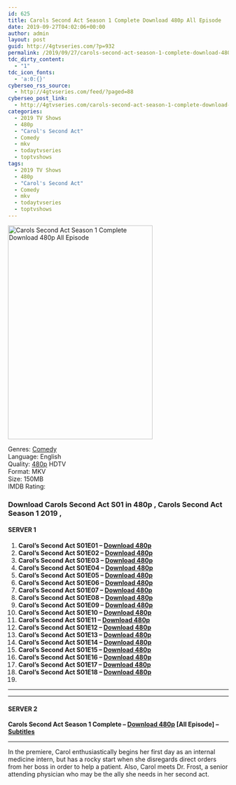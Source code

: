 ```yaml
---
id: 625
title: Carols Second Act Season 1 Complete Download 480p All Episode
date: 2019-09-27T04:02:06+00:00
author: admin
layout: post
guid: http://4gtvseries.com/?p=932
permalink: /2019/09/27/carols-second-act-season-1-complete-download-480p-all-episode-3/
tdc_dirty_content:
  - "1"
tdc_icon_fonts:
  - 'a:0:{}'
cyberseo_rss_source:
  - http://4gtvseries.com/feed/?paged=88
cyberseo_post_link:
  - http://4gtvseries.com/carols-second-act-season-1-complete-download-480p-all-episode/
categories:
  - 2019 TV Shows
  - 480p
  - "Carol's Second Act"
  - Comedy
  - mkv
  - todaytvseries
  - toptvshows
tags:
  - 2019 TV Shows
  - 480p
  - "Carol's Second Act"
  - Comedy
  - mkv
  - todaytvseries
  - toptvshows
---
```

<img loading="lazy" class="aligncenter" src="https://4.bp.blogspot.com/-Kw4NacRhdmQ/XY2GW2JFcMI/AAAAAAAAAAQ/PSh9-D7TnXoPvFeebMwLflaei7dfUZ2aQCK4BGAYYCw/s1600/Carols%2BSecond%2BAct%2BSeason%2B1.jpg" alt="Carols Second Act Season 1 Complete Download 480p All Episode" width="330" height="488" />

Genres:&nbsp;<a href="http://4gtvseries.com/tag/comedy/" data-wpel-link="internal">Comedy</a>  
Language: English  
Quality:&nbsp;<a href="http://4gtvseries.com/tag/480p/" data-wpel-link="internal">480p</a>&nbsp;HDTV  
Format: MKV  
Size: 150MB  
IMDB Rating:

### **Download Carols Second Act S01 in 480p , Carols Second Act Season 1 2019 ,&nbsp;**

#### <span><strong>SERVER 1</strong></span>

  1. **Carol’s Second Act S01E01 – <a href="http://slink.dl480p.xyz/bMJu" data-wpel-link="external" target="_blank" rel="nofollow external noopener noreferrer" class="wpel-icon-left"><i class="wpel-icon fa fa-download" aria-hidden="true"></i>Download 480p</a>**
  2. **Carol’s Second Act S01E02 – <a href="http://slink.dl480p.xyz/Ho3Pr" data-wpel-link="external" target="_blank" rel="nofollow external noopener noreferrer" class="wpel-icon-left"><i class="wpel-icon fa fa-download" aria-hidden="true"></i>Download 480p</a>**
  3. **Carol’s Second Act S01E03 – <a href="http://slink.dl480p.xyz/ieoohc" data-wpel-link="external" target="_blank" rel="nofollow external noopener noreferrer" class="wpel-icon-left"><i class="wpel-icon fa fa-download" aria-hidden="true"></i>Download 480p</a>**
  4. **Carol’s Second Act S01E04 – <a href="http://slink.dl480p.xyz/qlpmn" data-wpel-link="external" target="_blank" rel="nofollow external noopener noreferrer" class="wpel-icon-left"><i class="wpel-icon fa fa-download" aria-hidden="true"></i>Download 480p</a>**
  5. **Carol’s Second Act S01E05 – <a href="http://slink.dl480p.xyz/TnDY" data-wpel-link="external" target="_blank" rel="nofollow external noopener noreferrer" class="wpel-icon-left"><i class="wpel-icon fa fa-download" aria-hidden="true"></i>Download 480p</a>**
  6. **Carol’s Second Act S01E06 – <a href="http://slink.dl480p.xyz/abpa" data-wpel-link="external" target="_blank" rel="nofollow external noopener noreferrer" class="wpel-icon-left"><i class="wpel-icon fa fa-download" aria-hidden="true"></i>Download 480p</a>**
  7. **Carol’s Second Act S01E07 – <a href="http://slink.dl480p.xyz/PvsU" data-wpel-link="external" target="_blank" rel="nofollow external noopener noreferrer" class="wpel-icon-left"><i class="wpel-icon fa fa-download" aria-hidden="true"></i>Download 480p</a>**
  8. **Carol’s Second Act S01E08 – <a href="http://slink.dl480p.xyz/JaS1W" data-wpel-link="external" target="_blank" rel="nofollow external noopener noreferrer" class="wpel-icon-left"><i class="wpel-icon fa fa-download" aria-hidden="true"></i>Download 480p</a>**
  9. **Carol’s Second Act S01E09 – <a href="http://slink.dl480p.xyz/v2Il" data-wpel-link="external" target="_blank" rel="nofollow external noopener noreferrer" class="wpel-icon-left"><i class="wpel-icon fa fa-download" aria-hidden="true"></i>Download 480p</a>**
 10. **Carol’s Second Act S01E10 – <a href="http://slink.dl480p.xyz/uxHJ0o" data-wpel-link="external" target="_blank" rel="nofollow external noopener noreferrer" class="wpel-icon-left"><i class="wpel-icon fa fa-download" aria-hidden="true"></i>Download 480p</a>**
 11. **Carol’s Second Act S01E11 – <a href="http://slink.dl480p.xyz/7Oc4tz8" data-wpel-link="external" target="_blank" rel="nofollow external noopener noreferrer" class="wpel-icon-left"><i class="wpel-icon fa fa-download" aria-hidden="true"></i>Download 480p</a>**
 12. **Carol’s Second Act S01E12 – <a href="http://slink.dl480p.xyz/uE9nskdb" data-wpel-link="external" target="_blank" rel="nofollow external noopener noreferrer" class="wpel-icon-left"><i class="wpel-icon fa fa-download" aria-hidden="true"></i>Download 480p</a>**
 13. **Carol’s Second Act S01E13 – <a href="http://slink.dl480p.xyz/vGes" data-wpel-link="external" target="_blank" rel="nofollow external noopener noreferrer" class="wpel-icon-left"><i class="wpel-icon fa fa-download" aria-hidden="true"></i>Download 480p</a>**
 14. **Carol’s Second Act S01E14 – <a href="http://slink.dl480p.xyz/GulXmhRf" data-wpel-link="external" target="_blank" rel="nofollow external noopener noreferrer" class="wpel-icon-left"><i class="wpel-icon fa fa-download" aria-hidden="true"></i>Download 480p</a>**
 15. **Carol’s Second Act S01E15 – <a href="http://slink.dl480p.xyz/hCH6Q9WP" data-wpel-link="external" target="_blank" rel="nofollow external noopener noreferrer" class="wpel-icon-left"><i class="wpel-icon fa fa-download" aria-hidden="true"></i>Download 480p</a>**
 16. **Carol’s Second Act S01E16 – <a href="http://slink.dl480p.xyz/p8MFYP" data-wpel-link="external" target="_blank" rel="nofollow external noopener noreferrer" class="wpel-icon-left"><i class="wpel-icon fa fa-download" aria-hidden="true"></i>Download 480p</a>**
 17. **Carol’s Second Act S01E17 – <a href="http://slink.dl480p.xyz/wgE7j3" data-wpel-link="external" target="_blank" rel="nofollow external noopener noreferrer" class="wpel-icon-left"><i class="wpel-icon fa fa-download" aria-hidden="true"></i>Download 480p</a>**
 18. **Carol’s Second Act S01E18 – <a href="http://slink.dl480p.xyz/yt82LgS" data-wpel-link="external" target="_blank" rel="nofollow external noopener noreferrer" class="wpel-icon-left"><i class="wpel-icon fa fa-download" aria-hidden="true"></i>Download 480p</a>**
 19. 

* * *

* * *

#### <span><strong>SERVER 2</strong></span>

**Carols Second Act Season 1 Complete – <a href="http://dl480p.xyz/700/" data-wpel-link="external" target="_blank" rel="nofollow external noopener noreferrer" class="wpel-icon-left"><i class="wpel-icon fa fa-download" aria-hidden="true"></i>Download 480p</a> [All Episode] – <a href="https://subscene.com/subtitles/carols-second-act-first-season" data-wpel-link="external" target="_blank" rel="nofollow external noopener noreferrer" class="wpel-icon-left"><i class="wpel-icon fa fa-download" aria-hidden="true"></i>Subtitles</a>**

* * *

In the premiere, Carol enthusiastically begins her first day as an internal medicine intern, but has a rocky start when she disregards direct orders from her boss in order to help a patient. Also, Carol meets Dr. Frost, a senior attending physician who may be the ally she needs in her second act.

<div align="center">
</div>